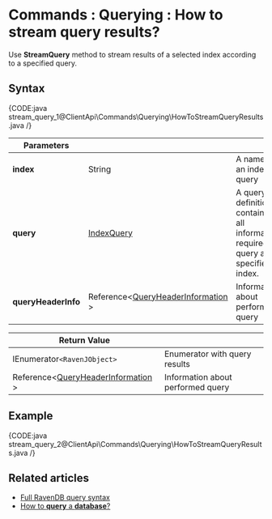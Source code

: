 # Commands : Querying : How to stream query results?

Use **StreamQuery** method to stream results of a selected index according to a specified query.

## Syntax

{CODE:java stream_query_1@ClientApi\Commands\Querying\HowToStreamQueryResults.java /}

| Parameters | | |
| ------------- | ------------- | ----- |
| **index** | String | A name of an index to query |
| **query** | [IndexQuery]() | A query definition containing all information required to query a specified index. |
| **queryHeaderInfo** | Reference&lt;[QueryHeaderInformation ](../../../glossary/client-api/query-header-information)&gt; | Information about performed query |

| Return Value | |
| ------------- | ----- |
| IEnumerator`<RavenJObject>` | Enumerator with query results |
| Reference&lt;[QueryHeaderInformation ](../../../glossary/client-api/query-header-information)&gt; | Information about performed query |

## Example

{CODE:java stream_query_2@ClientApi\Commands\Querying\HowToStreamQueryResults.java /}

## Related articles

- [Full RavenDB query syntax](../../../indexes/full-query-syntax) 
- [How to **query** a **database**?](../../../client-api/commands/querying/how-to-query-a-database)
